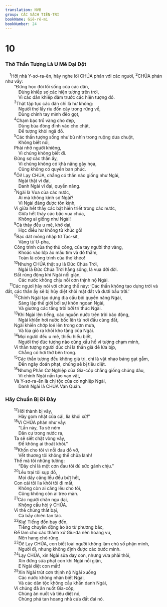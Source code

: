 ```yaml
---
translation: NVB
group: CÁC SÁCH TIÊN-TRI
bookName: Giê-rê-mi 
bookNumber: 24
---
```


<div class="title"><h1>10</h1><h3>Thờ Thần Tượng Là U Mê Dại Dột </h3></div>
<span class="verse gie_10_1"> <sup>1</sup>Hỡi nhà Y-sơ-ra-ên, hãy nghe lời CHÚA phán với các ngươi, </span>
<span class="verse gie_10_2"><sup>2</sup>CHÚA phán như vầy: <br/>  “Đừng học đòi lối sống của các dân, <br/>   Đừng khiếp sợ các hiện tượng trên trời, <br/>   Vì các dân khiếp đảm trước các hiện tượng đó. <br/></span>
<span class="verse gie_10_3">  <sup>3</sup>Thật tập tục các dân chỉ là hư không: <br/>   Người thợ lấy rìu đốn cây trong rừng về, <br/>   Dùng chính tay mình đẽo gọt, <br/></span>
<span class="verse gie_10_4">  <sup>4</sup>Chạm bạc trổ vàng cho đẹp, <br/>   Dùng búa đóng đinh vào cho chặt, <br/>   Để tượng khỏi ngã đổ. <br/></span>
<span class="verse gie_10_5">  <sup>5</sup>Các thần tượng sống như bù nhìn trong ruộng dưa chuột, <br/>   Không biết nói, <br/>  Phải nhờ người khiêng, <br/>   Vì chúng không biết đi. <br/>  Đừng sợ các thần ấy, <br/>   Vì chúng không có khả năng gây họa, <br/>   Cũng không có quyền ban phúc. <br/></span>
<span class="verse gie_10_6">  <sup>6</sup>Ôi! Lạy CHÚA, chẳng có thần nào giống như Ngài, <br/>   Ngài thật vĩ đại, <br/>   Danh Ngài vĩ đại, quyền năng. <br/></span>
<span class="verse gie_10_7">  <sup>7</sup>Ngài là Vua của các nước, <br/>   Ai mà không kính sợ Ngài? <br/>   Vì Ngài đáng được tôn kính, <br/>  Vì giữa hết thảy các bật hiền triết trong các nước, <br/>   Giữa hết thảy các bậc vua chúa, <br/>   Không ai giống như Ngài! <br/></span>
<span class="verse gie_10_8">  <sup>8</sup>Cả thảy đều u mê, khờ dại, <br/>   Học điều hư không từ khúc gỗ! <br/></span>
<span class="verse gie_10_9">  <sup>9</sup>Bạc dát mỏng nhập từ Tạc-sít, <br/>   Vàng từ U-pha, <br/>  Công trình của thợ thủ công, của tay người thợ vàng, <br/>   Khoác vào lớp áo mầu tím và đỏ thẫm, <br/>   Toàn là công trình của thợ khéo! <br/></span>
<span class="verse gie_10_10">  <sup>10</sup>Nhưng CHÚA thật sự là Đức Chúa Trời, <br/>   Ngài là Đức Chúa Trời hằng sống, là vua đời đời. <br/>  Đất rúng động khi Ngài nổi giận, <br/>   Các nước không chịu nổi cơn thịnh nộ Ngài. <br/></span>
<span class="verse gie_10_11"> <sup>11</sup>Các ngươi hãy nói với chúng thế này: ‘Các thần không tạo dựng trời và đất, các thần ấy sẽ bị hủy diệt khỏi mặt đất và dưới bầu trời.’ <br/></span>
<span class="verse gie_10_12">  <sup>12</sup>Chính Ngài tạo dựng địa cầu bởi quyền năng Ngài, <br/>   Sáng lập thế giới bởi sự khôn ngoan Ngài, <br/>   Và giương các tầng trời bởi trí thức Ngài. <br/></span>
<span class="verse gie_10_13">  <sup>13</sup>Khi Ngài lên tiếng, các nguồn nước trên trời báo động, <br/>   Ngài khiến hơi nước bốc lên từ nơi đầu cùng đất, <br/>  Ngài khiến chớp loé lên trong cơn mưa, <br/>   Và lùa gió ra khỏi kho tàng của Ngài. <br/></span>
<span class="verse gie_10_14">  <sup>14</sup>Mọi người đều u mê, thiếu hiểu biết, <br/>   Người thợ đúc tượng nào cũng xấu hổ vì tượng chạm mình, <br/>  Vì thần tượng người đúc chỉ là thần giả để lừa bịp, <br/>   Chẳng có hơi thở bên trong. <br/></span>
<span class="verse gie_10_15">  <sup>15</sup>Các thần tượng đều không giá trị, chỉ là vật nhạo báng gạt gẫm, <br/>   Đến ngày đoán phạt, chúng sẽ bị tiêu diệt. <br/></span>
<span class="verse gie_10_16">  <sup>16</sup>Nhưng Phần Cơ Nghiệp của Gia-cốp chẳng giống chúng đâu, <br/>   Vì chính Ngài nắn tạo vạn vật, <br/>  Và Y-sơ-ra-ên là chi tộc của cơ nghiệp Ngài, <br/>   Danh Ngài là CHÚA Vạn Quân. <br/></span>
<div class="title"><h3>Hãy Chuẩn Bị Đi Đày </h3></div>
<span class="verse gie_10_17">  <sup>17</sup>Hỡi thành bị vây, <br/>   Hãy gom nhặt của cải, lìa khỏi xứ!” <br/></span>
<span class="verse gie_10_18">  <sup>18</sup>Vì CHÚA phán như vầy: <br/>   “Lần này, Ta sẽ ném <br/>   Dân cư trong nước ra, <br/>  Ta sẽ siết chặt vòng vây, <br/>   Để không ai thoát khỏi.” <br/></span>
<span class="verse gie_10_19">  <sup>19</sup>Khốn cho tôi vì nỗi đau đổ vỡ, <br/>   Vết thương tôi không thể chữa lành! <br/>  Thế mà tôi những tưởng: <br/>   “Đây chỉ là một cơn đau tôi đủ sức gánh chịu.” <br/></span>
<span class="verse gie_10_20">  <sup>20</sup>Lều trại tôi sụp đổ, <br/>   Mọi dây căng lều đều bứt hết, <br/>  Con cái tôi lìa khỏi tôi đi mất, <br/>   Không còn ai căng lều cho tôi, <br/>   Cũng không còn ai treo màn. <br/></span>
<span class="verse gie_10_21">  <sup>21</sup>Các người chăn ngu dại, <br/>   Không cầu hỏi ý CHÚA. <br/>  Vì thế chúng thất bại, <br/>   Cả bầy chiên tan tác. <br/></span>
<span class="verse gie_10_22">  <sup>22</sup>Kìa! Tiếng đồn bay đến, <br/>   Tiếng chuyển động ào ào từ phương bắc, <br/>  Để làm cho các thành xứ Giu-đa nên hoang vu, <br/>   Nên hang chó rừng. <br/></span>
<span class="verse gie_10_23">  <sup>23</sup>Ôi! Lạy CHÚA, con biết loài người không làm chủ số phận mình, <br/>   Người đi, nhưng không định được các bước mình. <br/></span>
<span class="verse gie_10_24">  <sup>24</sup>Lạy CHÚA, xin Ngài sửa dạy con, nhưng vừa phải thôi, <br/>   Xin đừng sửa phạt con khi Ngài nổi giận, <br/>   E Ngài diệt con mất! <br/></span>
<span class="verse gie_10_25">  <sup>25</sup>Xin Ngài trút cơn thịnh nộ Ngài xuống <br/>   Các nước không nhận biết Ngài, <br/>   Và các dân tộc không cầu khẩn danh Ngài, <br/>  Vì chúng đã ăn nuốt Gia-cốp, <br/>   Chúng ăn nuốt và tiêu diệt nó, <br/>   Chúng phá tan hoang nhà cửa đất đai nó. <br/></span>
